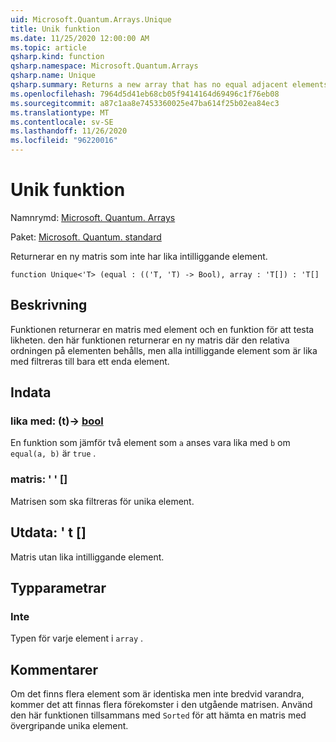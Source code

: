 ```yaml
---
uid: Microsoft.Quantum.Arrays.Unique
title: Unik funktion
ms.date: 11/25/2020 12:00:00 AM
ms.topic: article
qsharp.kind: function
qsharp.namespace: Microsoft.Quantum.Arrays
qsharp.name: Unique
qsharp.summary: Returns a new array that has no equal adjacent elements.
ms.openlocfilehash: 7964d5d41eb68cb05f9414164d69496c1f76eb08
ms.sourcegitcommit: a87c1aa8e7453360025e47ba614f25b02ea84ec3
ms.translationtype: MT
ms.contentlocale: sv-SE
ms.lasthandoff: 11/26/2020
ms.locfileid: "96220016"
---
```

# <a name="unique-function"></a>Unik funktion

Namnrymd: [Microsoft. Quantum. Arrays](xref:Microsoft.Quantum.Arrays)

Paket: [Microsoft. Quantum. standard](https://nuget.org/packages/Microsoft.Quantum.Standard)


Returnerar en ny matris som inte har lika intilliggande element.

```qsharp
function Unique<'T> (equal : (('T, 'T) -> Bool), array : 'T[]) : 'T[]
```


## <a name="description"></a>Beskrivning

Funktionen returnerar en matris med element och en funktion för att testa likheten. den här funktionen returnerar en ny matris där den relativa ordningen på elementen behålls, men alla intilliggande element som är lika med filtreras till bara ett enda element.

## <a name="input"></a>Indata

### <a name="equal--tt---bool"></a>lika med: (t)-> [bool](xref:microsoft.quantum.lang-ref.bool)

En funktion som jämför två element som `a` anses vara lika med `b` om `equal(a, b)` är `true` .


### <a name="array--t"></a>matris: ' ' []

Matrisen som ska filtreras för unika element.



## <a name="output--t"></a>Utdata: ' t []

Matris utan lika intilliggande element.

## <a name="type-parameters"></a>Typparametrar

### <a name="t"></a>Inte

Typen för varje element i `array` .

## <a name="remarks"></a>Kommentarer

Om det finns flera element som är identiska men inte bredvid varandra, kommer det att finnas flera förekomster i den utgående matrisen.  Använd den här funktionen tillsammans med `Sorted` för att hämta en matris med övergripande unika element.